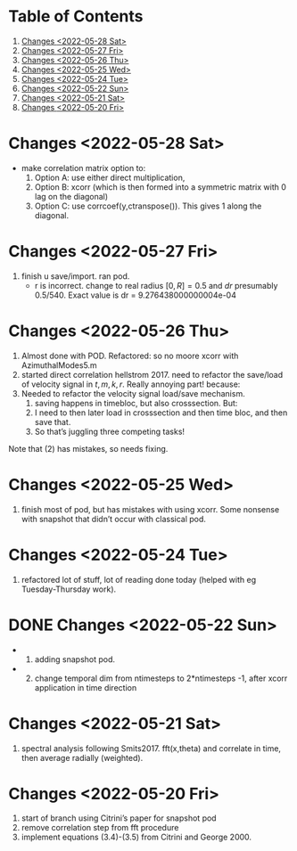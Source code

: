 
# Table of Contents

1.  [Changes <span class="timestamp-wrapper"><span class="timestamp">&lt;2022-05-28 Sat&gt;</span></span>](#org596367d)
2.  [Changes <span class="timestamp-wrapper"><span class="timestamp">&lt;2022-05-27 Fri&gt;</span></span>](#orgaa69ced)
3.  [Changes <span class="timestamp-wrapper"><span class="timestamp">&lt;2022-05-26 Thu&gt;</span></span>](#org71bd05a)
4.  [Changes <span class="timestamp-wrapper"><span class="timestamp">&lt;2022-05-25 Wed&gt;</span></span>](#orgb78d81a)
5.  [Changes <span class="timestamp-wrapper"><span class="timestamp">&lt;2022-05-24 Tue&gt;</span></span>](#orgacff2ae)
6.  [Changes <span class="timestamp-wrapper"><span class="timestamp">&lt;2022-05-22 Sun&gt;</span></span>](#orgaa044b0)
7.  [Changes <span class="timestamp-wrapper"><span class="timestamp">&lt;2022-05-21 Sat&gt;</span></span>](#org94c4f42)
8.  [Changes  <span class="timestamp-wrapper"><span class="timestamp">&lt;2022-05-20 Fri&gt;</span></span>](#org0f89c24)



<a id="org596367d"></a>

# Changes <span class="timestamp-wrapper"><span class="timestamp">&lt;2022-05-28 Sat&gt;</span></span>

-   make correlation matrix option to:
    1.  Option A: use either direct multiplication,
    2.  Option B: xcorr (which is then formed into a symmetric matrix with 0 lag on the diagonal)
    3.  Option C: use corrcoef(y,ctranspose()). This gives 1 along the diagonal.


<a id="orgaa69ced"></a>

# Changes <span class="timestamp-wrapper"><span class="timestamp">&lt;2022-05-27 Fri&gt;</span></span>

1.  finish u save/import. ran pod.
    -   r is incorrect.  change to real radius $[0,R]= 0.5$ and $dr$ presumably $0.5/540$. Exact value is dr = 9.276438000000004e-04


<a id="org71bd05a"></a>

# Changes <span class="timestamp-wrapper"><span class="timestamp">&lt;2022-05-26 Thu&gt;</span></span>

1.  Almost done with POD. Refactored: so no moore xcorr with AzimuthalModes5.m
2.  started direct correlation hellstrom 2017. need to refactor the save/load of velocity signal in $t,m,k,r$. Really annoying part! because:
3.  Needed to refactor the velocity signal load/save mechanism. 
    1.  saving happens in timebloc, but also crosssection. But:
    2.  I need to then later load in crosssection and then time bloc, and then save that.
    3.  So that&rsquo;s juggling three competing tasks!

Note that (2) has mistakes, so needs fixing. 


<a id="orgb78d81a"></a>

# Changes <span class="timestamp-wrapper"><span class="timestamp">&lt;2022-05-25 Wed&gt;</span></span>

1.  finish most of pod, but has mistakes with using xcorr. Some nonsense with snapshot that didn&rsquo;t occur with classical pod.


<a id="orgacff2ae"></a>

# Changes <span class="timestamp-wrapper"><span class="timestamp">&lt;2022-05-24 Tue&gt;</span></span>

1.  refactored lot of stuff, lot of reading done today (helped with eg Tuesday-Thursday work).


<a id="orgaa044b0"></a>

# DONE Changes <span class="timestamp-wrapper"><span class="timestamp">&lt;2022-05-22 Sun&gt;</span></span>

-   1. adding snapshot pod.
-   2. change temporal dim from ntimesteps to 2\*ntimesteps -1, after xcorr application in time direction


<a id="org94c4f42"></a>

# Changes <span class="timestamp-wrapper"><span class="timestamp">&lt;2022-05-21 Sat&gt;</span></span>

1.  spectral analysis following Smits2017. fft(x,theta) and correlate in time, then average radially (weighted).


<a id="org0f89c24"></a>

# Changes  <span class="timestamp-wrapper"><span class="timestamp">&lt;2022-05-20 Fri&gt;</span></span>

1.  start of branch using Citrini&rsquo;s paper for snapshot pod
2.  remove correlation step from fft procedure
3.  implement equations (3.4)-(3.5) from Citrini and George 2000.

